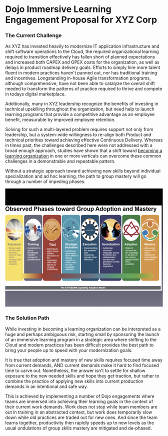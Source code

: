 # Dojo Immersive Learning Engagement Proposal for XYZ Corp 
### The Current Challenge 

As XYZ has invested heavily to modernize IT application infrastructure and shift software operations to the Cloud, the required organizational learning required to transition effectively has fallen short of planned expectations and increased both CAPEX and OPEX costs for the organization, as well as delays in product roadmap delivery goals. Efforts to simply hire more talent fluent in modern practices haven't panned out, nor has traditional training and incentives. Longstanding in-house Agile transformation programs, although comprehensive, have not been able to catalyze the overall shift needed to transform the patterns of practice required to thrive and compete in todays digital marketplace.

Additionally, many in XYZ leadership recognize the benefits of investing in technical upskilling throughout the organization, but need help to launch learning programs that provide a competitive advantage as an employee benefit, measurable by improved employee retention. 

Solving for such a multi-layered problem requires support not only from leadership, but a system-wide willingness to re-align both Product and technical priorities toward achieving effective Continuous Delivery. Whereas in times past, the challenges described here were not addressed with a broad enough approach, studies have shown that a shift toward [becoming a learning organization](https://hbr.org/2008/03/is-yours-a-learning-organization) in one or more verticals can overcome these common challenges in a demonstrable and repeatable pattern.

Without a strategic approach toward achieving new skills beyond individual specialization and ad hoc learning, the path to group mastery will go through a number of impeding phases.

![ETTSESAM](./ettsesamModel_1.jpg)

### The Solution Path

While investing in becoming a learning organization can be interpreted as a huge and perhaps ambiguous risk, starting small by sponsoring the launch of an immersive learning program in a strategic area where shifting to the Cloud and modern practices has been difficult provides the best path to bring your people up to speed with your modernization goals. 

It is true that adoption and mastery of new skills requires focused time away from current demands, AND current demands make it hard to find focused time to carve out. Nonetheless, the answer isn't to settle for shallow exposure to the new needed skills and hope they get traction, but rather to combine the practice of applying new skills into current production demands in an intentional and safe way.

This is achieved by implementing a number of Dojo engagements where teams are immersed into achieving their learning goals in the context of their current work demands. Work does not stop while team members are out in training in an abstracted context, but work does temporarily slow down while old practices are traded out for new ones. And since the team learns together, productivity then rapidly speeds up to new levels as the usual undulations of group skills mastery are mitigated and de-phased.

